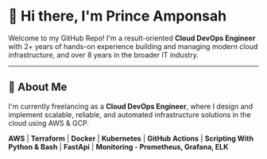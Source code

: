 # 👋 Hi there, I'm Prince Amponsah

Welcome to my GitHub Repo! I'm a result-oriented **Cloud DevOps Engineer** with 2+ years of hands-on experience building and managing modern cloud infrastructure, and over 8 years in the broader IT industry.

---

## 🚀 About Me

I'm currently freelancing as a **Cloud DevOps Engineer**, where I design and implement scalable, reliable, and automated infrastructure solutions in the cloud using AWS & GCP.


 **AWS** | **Terraform** | **Docker** | **Kubernetes** | **GitHub Actions** | **Scripting With Python & Bash** | **FastApi** | **Monitoring - Prometheus, Grafana, ELK**
